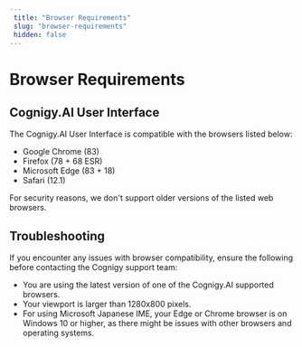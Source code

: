 ```yaml
---
 title: "Browser Requirements" 
 slug: "browser-requirements" 
 hidden: false 
---
```

# Browser Requirements

## Cognigy.AI User Interface

The Cognigy.AI User Interface is compatible with the browsers listed below:

- Google Chrome (83)
- Firefox (78 + 68 ESR)
- Microsoft Edge (83 + 18)
- Safari (12.1)

For security reasons, we don't support older versions of the listed web browsers.

## Troubleshooting

If you encounter any issues with browser compatibility, ensure the following before contacting the Cognigy support team:

- You are using the latest version of one of the Cognigy.AI supported browsers.
- Your viewport is larger than 1280x800 pixels.
- For using Microsoft Japanese IME, your Edge or Chrome browser is on Windows 10 or higher, as there might be issues with other browsers and operating systems.
